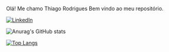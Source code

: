 Olá! Me chamo Thiago Rodrigues
Bem vindo ao meu repositório. 



[![LinkedIn](https://img.shields.io/badge/LinkedIn-0077B5?style=for-the-badge&logo=linkedin&logoColor=white)](https://www.linkedin.com/in/thiago-da-silva-151742252/)


![Anurag's GitHub stats](https://github-readme-stats.vercel.app/api?username=throdriguesdev&show_icons=true&theme=cobalt)

[![Top Langs](https://github-readme-stats.vercel.app/api/top-langs/?username=throdrigues&hide_progress=true)](https://github.com/throdriguesdev/github-readme-stats)







